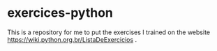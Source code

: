 # exercices-python
This is a repository for me to put the exercises I trained on the website https://wiki.python.org.br/ListaDeExercicios .
